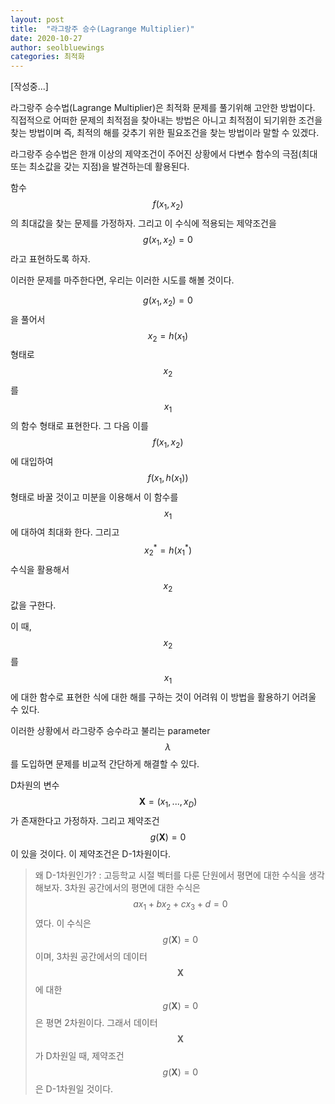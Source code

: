 ```yaml
---
layout: post
title:  "라그랑주 승수(Lagrange Multiplier)"
date: 2020-10-27
author: seolbluewings
categories: 최적화
---
```


[작성중...]

라그랑주 승수법(Lagrange Multiplier)은 최적화 문제를 풀기위해 고안한 방법이다. 직접적으로 어떠한 문제의 최적점을 찾아내는 방법은 아니고 최적점이 되기위한 조건을 찾는 방법이며 즉, 최적의 해를 갖추기 위한 필요조건을 찾는 방법이라 말할 수 있겠다.

라그랑주 승수법은 한개 이상의 제약조건이 주어진 상황에서 다변수 함수의 극점(최대 또는 최소값을 갖는 지점)을 발견하는데 활용된다.

함수 $$f(x_{1},x_{2})$$의 최대값을 찾는 문제를 가정하자. 그리고 이 수식에 적용되는 제약조건을 $$g(x_{1},x_{2})=0$$ 라고 표현하도록 하자.

이러한 문제를 마주한다면, 우리는 이러한 시도를 해볼 것이다.

$$g(x_{1},x_{2})=0$$ 을 풀어서 $$x_{2} = h(x_{1})$$ 형태로 $$x_{2}$$를 $$x_{1}$$의 함수 형태로 표현한다. 그 다음 이를 $$f(x_{1},x_{2})$$에 대입하여 $$f(x_{1},h(x_{1}))$$ 형태로 바꿀 것이고 미분을 이용해서 이 함수를 $$x_{1}$$ 에 대하여 최대화 한다. 그리고 $$x_{2}^{*} = h(x_{1}^{*})$$ 수식을 활용해서 $$x_{2}$$ 값을 구한다.

이 때, $$x_{2}$$를 $$x_{1}$$에 대한 함수로 표현한 식에 대한 해를 구하는 것이 어려워 이 방법을 활용하기 어려울 수 있다.

이러한 상황에서 라그랑주 승수라고 불리는 parameter $$\lambda$$를 도입하면 문제를 비교적 간단하게 해결할 수 있다.

D차원의 변수 $$\mathbf{X} = (x_{1},...,x_{D})$$ 가 존재한다고 가정하자. 그리고 제약조건 $$g(\mathbf{X})=0$$ 이 있을 것이다. 이 제약조건은 D-1차원이다.

> 왜 D-1차원인가? : 고등학교 시절 벡터를 다룬 단원에서 평면에 대한 수식을 생각해보자. 3차원 공간에서의 평면에 대한 수식은  $$ ax_{1}+bx_{2}+cx_{3}+d = 0 $$ 였다. 이 수식은 $$g(\mathbf{X})=0$$ 이며, 3차원 공간에서의 데이터 $$\mathbf{X}$$ 에 대한 $$g(\mathbf{X})=0$$ 은 평면 2차원이다. 그래서 데이터 $$\mathbf{X}$$가 D차원일 때, 제약조건 $$g(\mathbf{X})=0$$은 D-1차원일 것이다.









